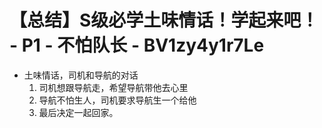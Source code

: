 # 【总结】S级必学土味情话！学起来吧！ - P1 - 不怕队长 - BV1zy4y1r7Le

-   土味情话，司机和导航的对话
    1.  司机想跟导航走，希望导航带他去心里
    2.  导航不怕生人，司机要求导航生一个给他
    3.  最后决定一起回家。